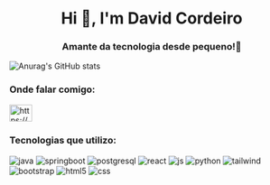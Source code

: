 <h1 align="center">Hi 👋, I'm David Cordeiro</h1>
<h3 align="center">Amante da tecnologia desde pequeno!👦  </h3>

![Anurag's GitHub stats](https://github-readme-stats.vercel.app/api?username=davidcordeiro15&show_icons=true&theme=transparent)

<h3 align="left">Onde falar comigo: </h3>
<p align="left">
<a href="https://linkedin.com/in/https://www.linkedin.com/in/david-cordeiro-b89402301/" target="blank"><img align="center" src="https://raw.githubusercontent.com/rahuldkjain/github-profile-readme-generator/master/src/images/icons/Social/linked-in-alt.svg" alt="https://www.linkedin.com/in/david-cordeiro-b89402301/" height="30" width="40" /></a>
</p>

<h3 align="left">Tecnologias que utilizo:</h3>
<div style="display: inline_block">
  <img align="center" alt="java" src="https://img.shields.io/badge/Java-ED8B00?style=for-the-badge&logo=openjdk&logoColor=white" />
  <img align="center" alt="springboot" src="https://img.shields.io/badge/Spring-6DB33F?style=for-the-badge&logo=spring&logoColor=white" />
  <img align="center" alt="postgresql" src="	https://img.shields.io/badge/PostgreSQL-316192?style=for-the-badge&logo=postgresql&logoColor=white" />
  <img align="center" alt="react" src="https://img.shields.io/badge/React-20232A?style=for-the-badge&logo=react&logoColor=61DAFB" />
  <img align="center" alt="js" src="https://img.shields.io/badge/JavaScript-F7DF1E?style=for-the-badge&logo=javascript&logoColor=black" />
  <img align="center" alt="python" src="https://img.shields.io/badge/Python-3776AB?style=for-the-badge&logo=python&logoColor=white" />
  <img align="center" alt="tailwind" src="https://img.shields.io/badge/Tailwind_CSS-38B2AC?style=for-the-badge&logo=tailwind-css&logoColor=white" />
  <img align="center" alt="bootstrap" src="https://img.shields.io/badge/Bootstrap-563D7C?style=for-the-badge&logo=bootstrap&logoColor=white" />
  <img align="center" alt="html5" src="https://img.shields.io/badge/HTML5-E34F26?style=for-the-badge&logo=html5&logoColor=white" />
  <img align="center" alt="css" src="https://img.shields.io/badge/CSS3-1572B6?style=for-the-badge&logo=css3&logoColor=white" />
</div><br/>



